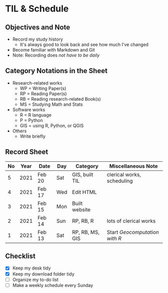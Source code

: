 # TIL & Schedule #

## Objectives and Note ##

* Record my study history
  * It's always good to look back and see how much I've changed
* Become familiar with Markdown and Git
* Note: Recording does *not have to be daily*

## Category Notations in the Sheet ##

* Research-related works
  * WP = Writing Paper(s)
  * RP = Reading Paper(s)
  * RB = Reading research-related Book(s)
  * MS = Studying Math and Stats
* Software works
  * R = R language
  * P = Python
  * GIS = using R, Python, or QGIS
* Others
  * Write briefly

## Record Sheet ##

| No | Year | Date   | Day | Category        | Miscellaneous Note                |
|----|------|--------|-----|-----------------|-----------------------------------|
| 5  | 2021 | Feb 20 | Sat | GIS, built TIL  | clerical works, scheduling        |
| 4  | 2021 | Feb 17 | Wed | Edit HTML       |                                   |
| 3  | 2021 | Feb 15 | Mon | Built website   |                                   |
| 2  | 2021 | Feb 14 | Sun | RP, RB, R       | lots of clerical works            |
| 1  | 2021 | Feb 13 | Sat | RP, RB, MS, GIS | Start *Geocomputation with R*     |

## Checklist ##
* [x] Keep my desk tidy
* [x] Keep my download folder tidy
* [ ] Organize my to-do list
* [ ] Make a weekly schedule every Sunday
